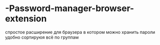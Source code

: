 # -Password-manager-browser-extension
спростое расширение для браузера в котором можно хранить пароли удобно сортируюя всё по группам
